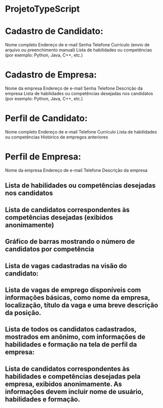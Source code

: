 # ProjetoTypeScript

# Cadastro de Candidato:

Nome completo
Endereço de e-mail
Senha
Telefone
Currículo (envio de arquivo ou preenchimento manual)
Lista de habilidades ou competências (por exemplo: Python, Java, C++, etc.)

# Cadastro de Empresa:

Nome da empresa
Endereço de e-mail
Senha
Telefone
Descrição da empresa
Lista de habilidades ou competências desejadas nos candidatos (por exemplo: Python, Java, C++, etc.)

# Perfil de Candidato:

Nome completo
Endereço de e-mail
Telefone
Currículo
Lista de habilidades ou competências
Histórico de empregos anteriores

# Perfil de Empresa:

Nome da empresa
Endereço de e-mail
Telefone
Descrição da empresa

## Lista de habilidades ou competências desejadas nos candidatos
## Lista de candidatos correspondentes às competências desejadas (exibidos anonimamente)
## Gráfico de barras mostrando o número de candidatos por competência
## Lista de vagas cadastradas na visão do candidato:

## Lista de vagas de emprego disponíveis com informações básicas, como nome da empresa, localização, título da vaga e uma breve descrição da posição.
## Lista de todos os candidatos cadastrados, mostrados em anônimo, com informações de habilidades e formação na tela de perfil da empresa:

## Lista de candidatos correspondentes às habilidades e competências desejadas pela empresa, exibidos anonimamente. As informações devem incluir nome de usuário, habilidades e formação.
